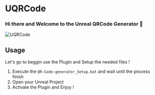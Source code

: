 # UQRCode
### Hi there and Welcome to the Unreal QRCode Generator 👋

![UQRCode]()

## Usage

Let's go to beggin use the Plugin and Setup the needed files !

1. Execute the ```QR-Code-generator_Setup.bat``` and wait until the process finish
2. Open your Unreal Project
3. Activate the Plugin and Enjoy !
